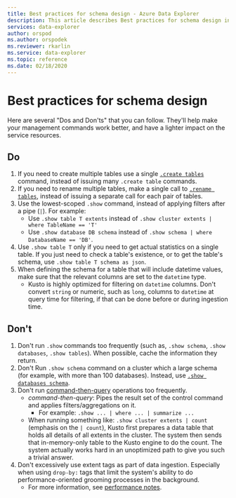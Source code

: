 ```yaml
---
title: Best practices for schema design - Azure Data Explorer
description: This article describes Best practices for schema design in Azure Data Explorer.
services: data-explorer
author: orspod
ms.author: orspodek
ms.reviewer: rkarlin
ms.service: data-explorer
ms.topic: reference
ms.date: 02/18/2020
---
```

# Best practices for schema design

Here are several "Dos and Don'ts" that you can follow. They'll help make your management commands work better, and have a lighter impact on the service resources.

## Do

1. If you need to create multiple tables use a single [`.create tables`](create-tables-command.md) command, instead of issuing many `.create table` commands.
2. If you need to rename multiple tables, make a single call to [`.rename tables`](rename-table-command.md), instead of issuing a separate call for each pair of tables.
3. Use the lowest-scoped `.show` command, instead of applying filters after a pipe (`|`). For example:
    * Use `.show table T extents` instead of `.show cluster extents | where TableName == 'T'`
    * Use `.show database DB schema` instead of `.show schema | where DatabaseName == 'DB'`.
4. Use `.show table T` only if you need to get actual statistics on a single table. If you just need to check a table's existence, or to get the table's schema, use `.show table T schema as json`.
5. When defining the schema for a table that will include datetime values, make sure that the relevant columns are set to the `datetime` type.
    * Kusto is highly optimized for filtering on `datetime` columns. Don't convert `string` or numeric, such as `long`, columns to `datetime` at query time for filtering, if that can be done before or during ingestion time.

## Don't

1. Don't run `.show` commands too frequently (such as, `.show schema`, `.show databases`, `.show tables`). When possible, cache the information they return.
2. Don't Run `.show schema` command on a cluster which a large schema (for example, with more than 100 databases). Instead, use [`.show databases schema`](../management/show-schema-database.md).
3. Don't run [command-then-query](index.md#combining-queries-and-control-commands) operations too frequently.
    * *command-then-query*: Pipes the result set of the control command and applies filters/aggregations on it.
        * For example: `.show ... | where ... | summarize ...`
    * When running something like: `.show cluster extents | count` (emphasis on the `| count`), Kusto first prepares a data table that holds all details of all extents in the cluster. The system then sends that in-memory-only table to the Kusto engine to do the count. The system actually works hard in an unoptimized path to give you such a trivial answer.
4. Don't excessively use extent tags as part of data ingestion. Especially when using `drop-by:` tags that limit the system's ability to do performance-oriented grooming processes in the background.
    * For more information, see [performance notes](../management/extents-overview.md#extent-tagging).
